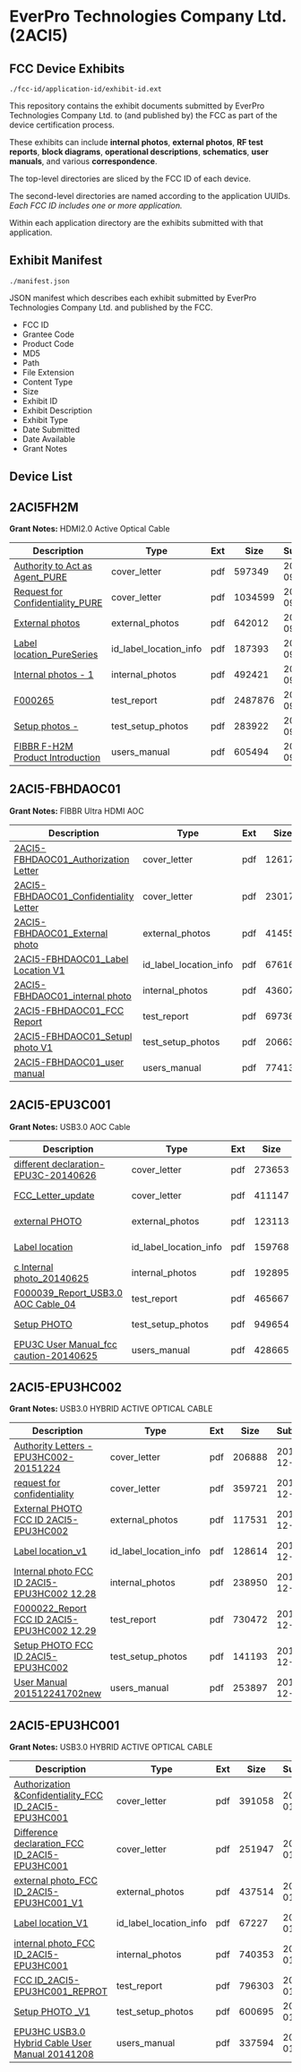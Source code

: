 # EverPro Technologies Company Ltd. (2ACI5)
## FCC Device Exhibits

```
./fcc-id/application-id/exhibit-id.ext
```

This repository contains the exhibit documents submitted by EverPro Technologies Company Ltd. to (and published by) the FCC as part of the device certification process.

These exhibits can include **internal photos**, **external photos**, **RF test reports**, **block diagrams**, **operational descriptions**, **schematics**, **user manuals**, and various **correspondence**.

The top-level directories are sliced by the FCC ID of each device.

The second-level directories are named according to the application UUIDs. *Each FCC ID includes one or more application.*

Within each application directory are the exhibits submitted with that application. 

## Exhibit Manifest

```
./manifest.json
```

JSON manifest which describes each exhibit submitted by EverPro Technologies Company Ltd. and published by the FCC.

- FCC ID
- Grantee Code
- Product Code
- MD5
- Path
- File Extension
- Content Type
- Size
- Exhibit ID
- Exhibit Description
- Exhibit Type
- Date Submitted
- Date Available
- Grant Notes

## Device List
## 2ACI5FH2M
**Grant Notes:** HDMI2.0 Active Optical Cable

| Description | Type | Ext | Size | Submitted | Available |
| ----------- | ---- | --- | ---- | --------- | --------- |
| [Authority to Act as Agent_PURE](2ACI5FH2M/c60fe1b1837cf6e7568c1c2fd924e0f7/3558738.pdf) | cover_letter | pdf | 597349 | 2017-09-13 | 2017-09-14 |
| [Request for Confidentiality_PURE](2ACI5FH2M/c60fe1b1837cf6e7568c1c2fd924e0f7/3558746.pdf) | cover_letter | pdf | 1034599 | 2017-09-13 | 2017-09-14 |
| [External photos](2ACI5FH2M/c60fe1b1837cf6e7568c1c2fd924e0f7/3558749.pdf) | external_photos | pdf | 642012 | 2017-09-13 | 2017-09-14 |
| [Label location_PureSeries](2ACI5FH2M/c60fe1b1837cf6e7568c1c2fd924e0f7/3558751.pdf) | id_label_location_info | pdf | 187393 | 2017-09-13 | 2017-09-14 |
| [Internal photos - 1](2ACI5FH2M/c60fe1b1837cf6e7568c1c2fd924e0f7/3558750.pdf) | internal_photos | pdf | 492421 | 2017-09-13 | 2017-09-14 |
| [F000265](2ACI5FH2M/c60fe1b1837cf6e7568c1c2fd924e0f7/3558756.pdf) | test_report | pdf | 2487876 | 2017-09-13 | 2017-09-14 |
| [Setup photos -](2ACI5FH2M/c60fe1b1837cf6e7568c1c2fd924e0f7/3558754.pdf) | test_setup_photos | pdf | 283922 | 2017-09-13 | 2017-09-14 |
| [FIBBR F-H2M Product Introduction](2ACI5FH2M/c60fe1b1837cf6e7568c1c2fd924e0f7/3558755.pdf) | users_manual | pdf | 605494 | 2017-09-13 | 2017-09-14 |
## 2ACI5-FBHDAOC01
**Grant Notes:** FIBBR Ultra HDMI AOC

| Description | Type | Ext | Size | Submitted | Available |
| ----------- | ---- | --- | ---- | --------- | --------- |
| [2ACI5-FBHDAOC01_Authorization Letter](2ACI5-FBHDAOC01/9f28be523527b7bf9e150e6ef66d33ad/2875588.pdf) | cover_letter | pdf | 126177 | 2016-01-18 | 2016-01-19 |
| [2ACI5-FBHDAOC01_Confidentiality Letter](2ACI5-FBHDAOC01/9f28be523527b7bf9e150e6ef66d33ad/2875589.pdf) | cover_letter | pdf | 230172 | 2016-01-18 | 2016-01-19 |
| [2ACI5-FBHDAOC01_External photo](2ACI5-FBHDAOC01/9f28be523527b7bf9e150e6ef66d33ad/2875590.pdf) | external_photos | pdf | 414555 | 2016-01-18 | 2016-01-19 |
| [2ACI5-FBHDAOC01_Label Location V1](2ACI5-FBHDAOC01/9f28be523527b7bf9e150e6ef66d33ad/2875592.pdf) | id_label_location_info | pdf | 67616 | 2016-01-18 | 2016-01-19 |
| [2ACI5-FBHDAOC01_internal photo](2ACI5-FBHDAOC01/9f28be523527b7bf9e150e6ef66d33ad/2875591.pdf) | internal_photos | pdf | 436074 | 2016-01-18 | 2016-01-19 |
| [2ACI5-FBHDAOC01_FCC Report](2ACI5-FBHDAOC01/9f28be523527b7bf9e150e6ef66d33ad/2875595.pdf) | test_report | pdf | 697365 | 2016-01-18 | 2016-01-19 |
| [2ACI5-FBHDAOC01_Setupl photo V1](2ACI5-FBHDAOC01/9f28be523527b7bf9e150e6ef66d33ad/2875596.pdf) | test_setup_photos | pdf | 206632 | 2016-01-18 | 2016-01-19 |
| [2ACI5-FBHDAOC01_user manual](2ACI5-FBHDAOC01/9f28be523527b7bf9e150e6ef66d33ad/2875597.pdf) | users_manual | pdf | 774132 | 2016-01-18 | 2016-01-19 |
## 2ACI5-EPU3C001
**Grant Notes:** USB3.0 AOC Cable

| Description | Type | Ext | Size | Submitted | Available |
| ----------- | ---- | --- | ---- | --------- | --------- |
| [different declaration-EPU3C-20140626](2ACI5-EPU3C001/d9f925d9f4f34addbca504bfd32903f9/2310362.pdf) | cover_letter | pdf | 273653 | 2014-06-30 | 2014-07-01 |
| [FCC_Letter_update](2ACI5-EPU3C001/d9f925d9f4f34addbca504bfd32903f9/2310363.pdf) | cover_letter | pdf | 411147 | 2014-06-30 | 2014-07-01 |
| [external PHOTO](2ACI5-EPU3C001/d9f925d9f4f34addbca504bfd32903f9/2310364.pdf) | external_photos | pdf | 123113 | 2014-06-30 | 2014-07-01 |
| [Label location](2ACI5-EPU3C001/d9f925d9f4f34addbca504bfd32903f9/2310366.pdf) | id_label_location_info | pdf | 159768 | 2014-06-30 | 2014-07-01 |
| [c Internal photo_20140625](2ACI5-EPU3C001/d9f925d9f4f34addbca504bfd32903f9/2310365.pdf) | internal_photos | pdf | 192895 | 2014-06-30 | 2014-07-01 |
| [F000039_Report_USB3.0 AOC Cable_04](2ACI5-EPU3C001/d9f925d9f4f34addbca504bfd32903f9/2310369.pdf) | test_report | pdf | 465667 | 2014-06-30 | 2014-07-01 |
| [Setup PHOTO](2ACI5-EPU3C001/d9f925d9f4f34addbca504bfd32903f9/2310370.pdf) | test_setup_photos | pdf | 949654 | 2014-06-30 | 2014-07-01 |
| [EPU3C User Manual_fcc caution-20140625](2ACI5-EPU3C001/d9f925d9f4f34addbca504bfd32903f9/2310371.pdf) | users_manual | pdf | 428665 | 2014-06-30 | 2014-07-01 |
## 2ACI5-EPU3HC002
**Grant Notes:** USB3.0 HYBRID ACTIVE OPTICAL CABLE

| Description | Type | Ext | Size | Submitted | Available |
| ----------- | ---- | --- | ---- | --------- | --------- |
| [Authority Letters -EPU3HC002-20151224](2ACI5-EPU3HC002/3bcf3518e718de25a2dc1622f6db2061/2859396.pdf) | cover_letter | pdf | 206888 | 2015-12-29 | 2015-12-30 |
| [request for confidentiality](2ACI5-EPU3HC002/3bcf3518e718de25a2dc1622f6db2061/2859397.pdf) | cover_letter | pdf | 359721 | 2015-12-29 | 2015-12-30 |
| [External PHOTO FCC ID 2ACI5-EPU3HC002](2ACI5-EPU3HC002/3bcf3518e718de25a2dc1622f6db2061/2859398.pdf) | external_photos | pdf | 117531 | 2015-12-29 | 2015-12-30 |
| [Label location_v1](2ACI5-EPU3HC002/3bcf3518e718de25a2dc1622f6db2061/2859400.pdf) | id_label_location_info | pdf | 128614 | 2015-12-29 | 2015-12-30 |
| [Internal photo FCC ID 2ACI5-EPU3HC002 12.28](2ACI5-EPU3HC002/3bcf3518e718de25a2dc1622f6db2061/2859399.pdf) | internal_photos | pdf | 238950 | 2015-12-29 | 2015-12-30 |
| [F000022_Report FCC ID 2ACI5-EPU3HC002 12.29](2ACI5-EPU3HC002/3bcf3518e718de25a2dc1622f6db2061/2859403.pdf) | test_report | pdf | 730472 | 2015-12-29 | 2015-12-30 |
| [Setup PHOTO FCC ID 2ACI5-EPU3HC002](2ACI5-EPU3HC002/3bcf3518e718de25a2dc1622f6db2061/2859404.pdf) | test_setup_photos | pdf | 141193 | 2015-12-29 | 2015-12-30 |
| [User Manual 201512241702new](2ACI5-EPU3HC002/3bcf3518e718de25a2dc1622f6db2061/2859405.pdf) | users_manual | pdf | 253897 | 2015-12-29 | 2015-12-30 |
## 2ACI5-EPU3HC001
**Grant Notes:** USB3.0 HYBRID ACTIVE OPTICAL CABLE

| Description | Type | Ext | Size | Submitted | Available |
| ----------- | ---- | --- | ---- | --------- | --------- |
| [Authorization &Confidentiality_FCC ID_2ACI5-EPU3HC001](2ACI5-EPU3HC001/2f8f5318540bb26721c33806cc72d02c/2506683.pdf) | cover_letter | pdf | 391058 | 2015-01-19 | 2015-01-19 |
| [Difference declaration_FCC ID_2ACI5-EPU3HC001](2ACI5-EPU3HC001/2f8f5318540bb26721c33806cc72d02c/2506684.pdf) | cover_letter | pdf | 251947 | 2015-01-19 | 2015-01-19 |
| [external photo_FCC ID_2ACI5-EPU3HC001_V1](2ACI5-EPU3HC001/2f8f5318540bb26721c33806cc72d02c/2506685.pdf) | external_photos | pdf | 437514 | 2015-01-19 | 2015-01-19 |
| [Label location_V1](2ACI5-EPU3HC001/2f8f5318540bb26721c33806cc72d02c/2506687.pdf) | id_label_location_info | pdf | 67227 | 2015-01-19 | 2015-01-19 |
| [internal photo_FCC ID_2ACI5-EPU3HC001](2ACI5-EPU3HC001/2f8f5318540bb26721c33806cc72d02c/2506686.pdf) | internal_photos | pdf | 740353 | 2015-01-19 | 2015-01-19 |
| [FCC ID_2ACI5-EPU3HC001_REPROT](2ACI5-EPU3HC001/2f8f5318540bb26721c33806cc72d02c/2506690.pdf) | test_report | pdf | 796303 | 2015-01-19 | 2015-01-19 |
| [Setup PHOTO _V1](2ACI5-EPU3HC001/2f8f5318540bb26721c33806cc72d02c/2506691.pdf) | test_setup_photos | pdf | 600695 | 2015-01-19 | 2015-01-19 |
| [EPU3HC USB3.0 Hybrid Cable User Manual 20141208](2ACI5-EPU3HC001/2f8f5318540bb26721c33806cc72d02c/2506692.pdf) | users_manual | pdf | 337594 | 2015-01-19 | 2015-01-19 |

